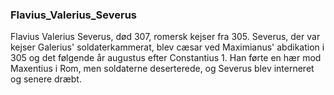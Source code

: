 ### Flavius_Valerius_Severus


Flavius Valerius Severus, død 307, romersk kejser fra 305. Severus, der var kejser Galerius' soldaterkammerat, blev cæsar ved Maximianus' abdikation i 305 og det følgende år augustus efter Constantius 1. Han førte en hær mod Maxentius i Rom, men soldaterne deserterede, og Severus blev interneret og senere dræbt.